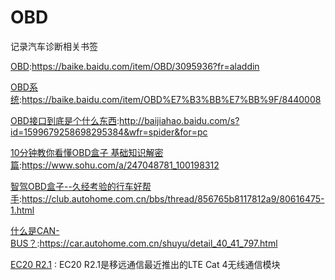 # OBD
记录汽车诊断相关书签

[OBD](https://baike.baidu.com/item/OBD/3095936?fr=aladdin):https://baike.baidu.com/item/OBD/3095936?fr=aladdin

[OBD系统](https://baike.baidu.com/item/OBD%E7%B3%BB%E7%BB%9F/8440008):https://baike.baidu.com/item/OBD%E7%B3%BB%E7%BB%9F/8440008

[OBD接口到底是个什么东西](http://baijiahao.baidu.com/s?id=1599679258698295384&wfr=spider&for=pc):http://baijiahao.baidu.com/s?id=1599679258698295384&wfr=spider&for=pc

[10分钟教你看懂OBD盒子 基础知识解密篇](https://www.sohu.com/a/247048781_100198312):https://www.sohu.com/a/247048781_100198312

[智驾OBD盒子--久经考验的行车好帮手](https://club.autohome.com.cn/bbs/thread/856765b8117812a9/80616475-1.html):https://club.autohome.com.cn/bbs/thread/856765b8117812a9/80616475-1.html

[什么是CAN-BUS？](https://car.autohome.com.cn/shuyu/detail_40_41_797.html):https://car.autohome.com.cn/shuyu/detail_40_41_797.html

[EC20 R2.1](https://www.quectel.com/cn/product/ec20r21.htm) : EC20 R2.1是移远通信最近推出的LTE Cat 4无线通信模块 

